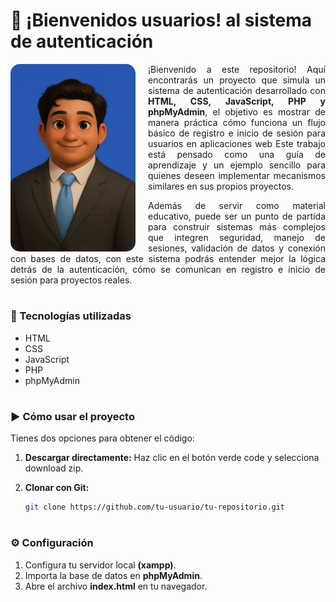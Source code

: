 # 👋 ¡Bienvenidos usuarios! al sistema de autenticación
<img src="/imagen_presentacion.png" alt="Presentación" width="200" align="left" style="margin-right:20px; border-radius:15px;">  
<p style="text-align: justify;">
    ¡Bienvenido a este repositorio!
    Aquí encontrarás un proyecto que simula un sistema de autenticación desarrollado con <b>HTML, CSS, JavaScript, PHP y phpMyAdmin</b>, el objetivo es mostrar de manera práctica cómo funciona un flujo básico de registro e inicio de sesión para usuarios en aplicaciones web Este trabajo está pensado como una guía de aprendizaje y un ejemplo sencillo para quienes deseen implementar mecanismos similares en sus propios proyectos.
</p>
<p style="text-align: justify;">
    Además de servir como material educativo, puede ser un punto de partida para construir sistemas más complejos que integren seguridad, manejo de sesiones, validación de datos y conexión con bases de datos, con este sistema podrás entender mejor la lógica detrás de la autenticación, cómo se comunican en registro e inicio de sesión para proyectos reales.
</p>

#
### 📂 Tecnologías utilizadas
* HTML
* CSS
* JavaScript
* PHP
* phpMyAdmin
#
### ▶️ Cómo usar el proyecto
Tienes dos opciones para obtener el código:
1. **Descargar directamente:**
   Haz clic en el botón verde code y selecciona download zip.

2. **Clonar con Git:**
   ```bash
   git clone https://github.com/tu-usuario/tu-repositorio.git
   ```
#
### ⚙️ Configuración
1. Configura tu servidor local **(xampp)**.
2. Importa la base de datos en **phpMyAdmin**.
3. Abre el archivo **index.html** en tu navegador.